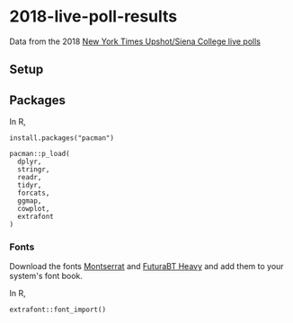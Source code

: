 # 2018-live-poll-results

Data from the 2018 [New York Times Upshot/Siena College live polls](https://www.nytimes.com/interactive/2018/upshot/elections-polls.html)


## Setup

## Packages

In R,

```
install.packages("pacman")

pacman::p_load(
  dplyr,
  stringr,
  readr,
  tidyr,
  forcats,
  ggmap,
  cowplot,
  extrafont
)
```

### Fonts

Download the fonts [Montserrat](https://github.com/JulietaUla/Montserrat/releases) and
[FuturaBT Heavy](https://ufonts.com/download/futurabt-heavy-opentype.html) and add them
to your system's font book.

In R,

```
extrafont::font_import()
```